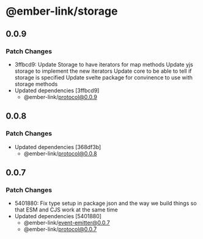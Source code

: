 # @ember-link/storage

## 0.0.9

### Patch Changes

- 3ffbcd9: Update Storage to have iterators for map methods
  Update yjs storage to implement the new iterators
  Update core to be able to tell if storage is specified
  Update svelte package for convinence to use with storage methods
- Updated dependencies [3ffbcd9]
  - @ember-link/protocol@0.0.9

## 0.0.8

### Patch Changes

- Updated dependencies [368df3b]
  - @ember-link/protocol@0.0.8

## 0.0.7

### Patch Changes

- 5401880: Fix type setup in package json and the way we build things so that ESM and CJS work at the same time
- Updated dependencies [5401880]
  - @ember-link/event-emitter@0.0.7
  - @ember-link/protocol@0.0.7
